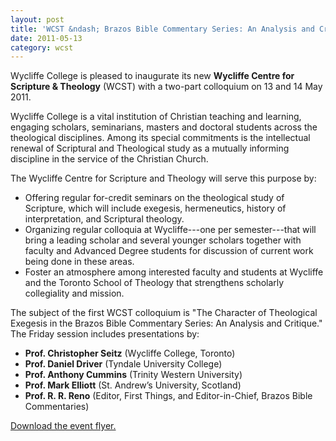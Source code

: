 ```yaml
---
layout: post
title: 'WCST &ndash; Brazos Bible Commentary Series: An Analysis and Critique'
date: 2011-05-13
category: wcst
---
```


Wycliffe College is pleased to inaugurate its new **Wycliffe Centre for Scripture & Theology** (WCST) with a two-part colloquium on 13 and 14 May 2011.

Wycliffe College is a vital institution of Christian teaching and learning, engaging scholars, seminarians, masters and doctoral students across the theological disciplines. Among its special commitments is the intellectual renewal of Scriptural and Theological study as a mutually informing discipline in the service of the Christian Church.

The Wycliffe Centre for Scripture and Theology will serve this purpose by:

* Offering regular for-credit seminars on the theological study of Scripture, which will include exegesis, hermeneutics, history of interpretation, and Scriptural theology.
* Organizing regular colloquia at Wycliffe---one per semester---that will bring a leading scholar and several younger scholars together with faculty and Advanced Degree students for discussion of current work being done in these areas.
* Foster an atmosphere among interested faculty and students at Wycliffe and the Toronto School of Theology that strengthens scholarly collegiality and mission.

The subject of the first WCST colloquium is "The Character of Theological Exegesis in the Brazos Bible Commentary Series: An Analysis and Critique." The Friday session includes presentations by:

* **Prof. Christopher Seitz** (Wycliffe College, Toronto)
* **Prof. Daniel Driver** (Tyndale University College)
* **Prof. Anthony Cummins** (Trinity Western University)
* **Prof. Mark Elliott** (St. Andrew’s University, Scotland)
* **Prof. R. R. Reno** (Editor, First Things, and Editor-in-Chief, Brazos Bible Commentaries)

[Download the event flyer.](/img/wcst/WCST-2011-Spring.pdf)
